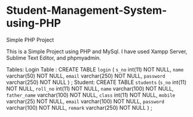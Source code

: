 # Student-Management-System-using-PHP
Simple PHP Project

This is a Simple Project using PHP and MySql.
I have used Xampp Server, Sublime Text Editor, and phpmyadmin.

Tables:
Login Table : CREATE TABLE `login` (
  `s_no` int(11) NOT NULL,
  `name` varchar(50) NOT NULL,
  `email` varchar(250) NOT NULL,
  `password` varchar(250) NOT NULL
) ;
Student: CREATE TABLE `students` (`s_no` int(11) NOT NULL, `roll_no` int(11) NOT NULL, `name` varchar(100) NOT NULL,
`father_name` varchar(100) NOT NULL, `class` int(11) NOT NULL, `mobile` varchar(25) NOT NULL, `email` varchar(100) NOT NULL,
`password` varchar(100) NOT NULL, `remark` varchar(250) NOT NULL
) ;
